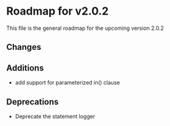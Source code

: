 # Roadmap for v2.0.2

This file is the general roadmap for the upcoming version 2.0.2

## Changes

## Additions
* add support for parameterized in() clause

## Deprecations
* Deprecate the statement logger
